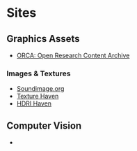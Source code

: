 # Sites

## Graphics Assets
- [ORCA: Open Research Content Archive](https://developer.nvidia.com/orca)

### Images & Textures
- [Soundimage.org](http://soundimage.org/)
- [Texture Haven](https://texturehaven.com/)
- [HDRI Haven](https://hdrihaven.com/)

## Computer Vision
- 
